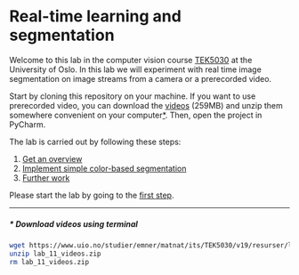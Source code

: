 # Real-time learning and segmentation
Welcome to this lab in the computer vision course [TEK5030](https://www.uio.no/studier/emner/matnat/its/TEK5030/) at the University of Oslo.
In this lab we will experiment with real time image segmentation on image streams from a camera or a prerecorded video.

Start by cloning this repository on your machine.
If you want to use prerecorded video, you can download the [videos](https://www.uio.no/studier/emner/matnat/its/TEK5030/v19/resurser/lab_11_videos.zip)
(259MB) and unzip them somewhere convenient on your computer[&ast;](#terminal).
Then, open the project in PyCharm.

The lab is carried out by following these steps:

1. [Get an overview](lab-guide/1-get-an-overview.md)
2. [Implement simple color-based segmentation](lab-guide/2-implement-simple-color-based-segmentation.md)
3. [Further work](lab-guide/3-further-work.md)

Please start the lab by going to the [first step](lab-guide/1-get-an-overview.md).

---

##### &ast; Download videos using terminal
<a name="terminal"></a>
```bash
wget https://www.uio.no/studier/emner/matnat/its/TEK5030/v19/resurser/lab_11_videos.zip
unzip lab_11_videos.zip
rm lab_11_videos.zip
```
